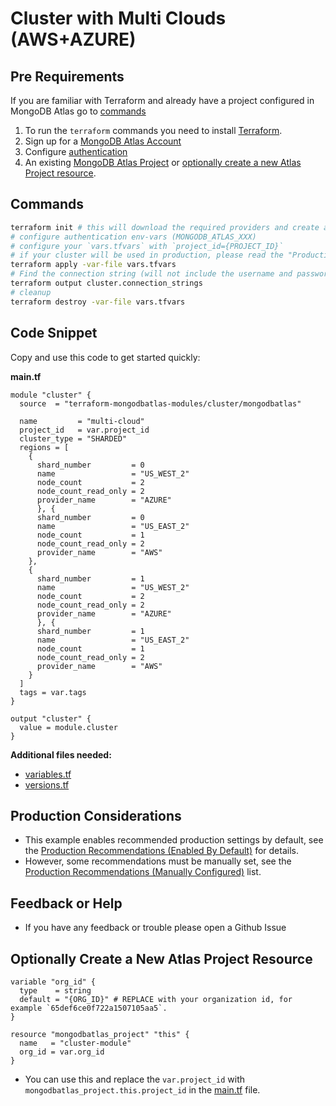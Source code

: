 <!-- This file is used to generate the examples/README.md files -->
# Cluster with Multi Clouds (AWS+AZURE)

## Pre Requirements
If you are familiar with Terraform and already have a project configured in MongoDB Atlas go to [commands](#commands)

1. To run the `terraform` commands you need to install [Terraform](https://developer.hashicorp.com/terraform/install).
2. Sign up for a [MongoDB Atlas Account](https://www.mongodb.com/products/integrations/hashicorp-terraform)
3. Configure [authentication](https://registry.terraform.io/providers/mongodb/mongodbatlas/latest/docs#authentication)
4. An existing [MongoDB Atlas Project](https://registry.terraform.io/providers/mongodb/mongodbatlas/latest/docs/resources/project) or [optionally create a new Atlas Project resource](#optionally-create-a-new-atlas-project-resource).

## Commands
```sh
terraform init # this will download the required providers and create a `terraform.lock.hcl` file.
# configure authentication env-vars (MONGODB_ATLAS_XXX)
# configure your `vars.tfvars` with `project_id={PROJECT_ID}`
# if your cluster will be used in production, please read the "Production Considerations" below
terraform apply -var-file vars.tfvars
# Find the connection string (will not include the username and password, see the [database_user](https://registry.terraform.io/providers/mongodb/mongodbatlas/latest/docs/resources/database_user) documentation to configure your app's access)
terraform output cluster.connection_strings
# cleanup
terraform destroy -var-file vars.tfvars
```

## Code Snippet

Copy and use this code to get started quickly:

**main.tf**
```hcl
module "cluster" {
  source  = "terraform-mongodbatlas-modules/cluster/mongodbatlas"

  name         = "multi-cloud"
  project_id   = var.project_id
  cluster_type = "SHARDED"
  regions = [
    {
      shard_number         = 0
      name                 = "US_WEST_2"
      node_count           = 2
      node_count_read_only = 2
      provider_name        = "AZURE"
      }, {
      shard_number         = 0
      name                 = "US_EAST_2"
      node_count           = 1
      node_count_read_only = 2
      provider_name        = "AWS"
    },
    {
      shard_number         = 1
      name                 = "US_WEST_2"
      node_count           = 2
      node_count_read_only = 2
      provider_name        = "AZURE"
      }, {
      shard_number         = 1
      name                 = "US_EAST_2"
      node_count           = 1
      node_count_read_only = 2
      provider_name        = "AWS"
    }
  ]
  tags = var.tags
}

output "cluster" {
  value = module.cluster
}
```

**Additional files needed:**
- [variables.tf](./variables.tf)
- [versions.tf](./versions.tf)


## Production Considerations
- This example enables recommended production settings by default, see the [Production Recommendations (Enabled By Default)](../../README.md#production-recommendations-enabled-by-default) for details.
- However, some recommendations must be manually set, see the [Production Recommendations (Manually Configured)](../../README.md#production-recommendations-manually-configured) list.

## Feedback or Help
- If you have any feedback or trouble please open a Github Issue

## Optionally Create a New Atlas Project Resource
```hcl
variable "org_id" {
  type    = string
  default = "{ORG_ID}" # REPLACE with your organization id, for example `65def6ce0f722a1507105aa5`.
}

resource "mongodbatlas_project" "this" {
  name   = "cluster-module"
  org_id = var.org_id
}
```

- You can use this and replace the `var.project_id` with `mongodbatlas_project.this.project_id` in the [main.tf](./main.tf) file.
